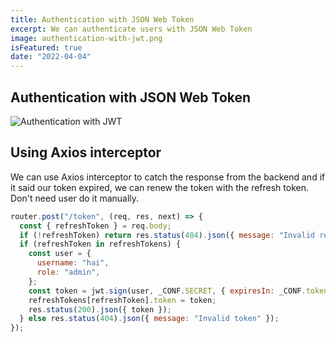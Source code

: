 ```yaml
---
title: Authentication with JSON Web Token
excerpt: We can authenticate users with JSON Web Token
image: authentication-with-jwt.png
isFeatured: true
date: "2022-04-04"
---
```


## Authentication with JSON Web Token

![Authentication with JWT](authentication-with-jwt.png)

## Using Axios interceptor

We can use Axios interceptor to catch the response from the backend and if it said our token expired, we can renew the token with the refresh token. Don't need user do it manually.

```js
router.post("/token", (req, res, next) => {
  const { refreshToken } = req.body;
  if (!refreshToken) return res.status(404).json({ message: "Invalid request" });
  if (refreshToken in refreshTokens) {
    const user = {
      username: "hai",
      role: "admin",
    };
    const token = jwt.sign(user, _CONF.SECRET, { expiresIn: _CONF.tokenLife });
    refreshTokens[refreshToken].token = token;
    res.status(200).json({ token });
  } else res.status(404).json({ message: "Invalid token" });
});
```
